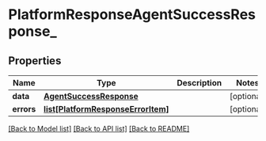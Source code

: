 # PlatformResponseAgentSuccessResponse_

## Properties
Name | Type | Description | Notes
------------ | ------------- | ------------- | -------------
**data** | [**AgentSuccessResponse**](AgentSuccessResponse.md) |  | [optional] 
**errors** | [**list[PlatformResponseErrorItem]**](PlatformResponseErrorItem.md) |  | [optional] 

[[Back to Model list]](../README.md#documentation-for-models) [[Back to API list]](../README.md#documentation-for-api-endpoints) [[Back to README]](../README.md)

